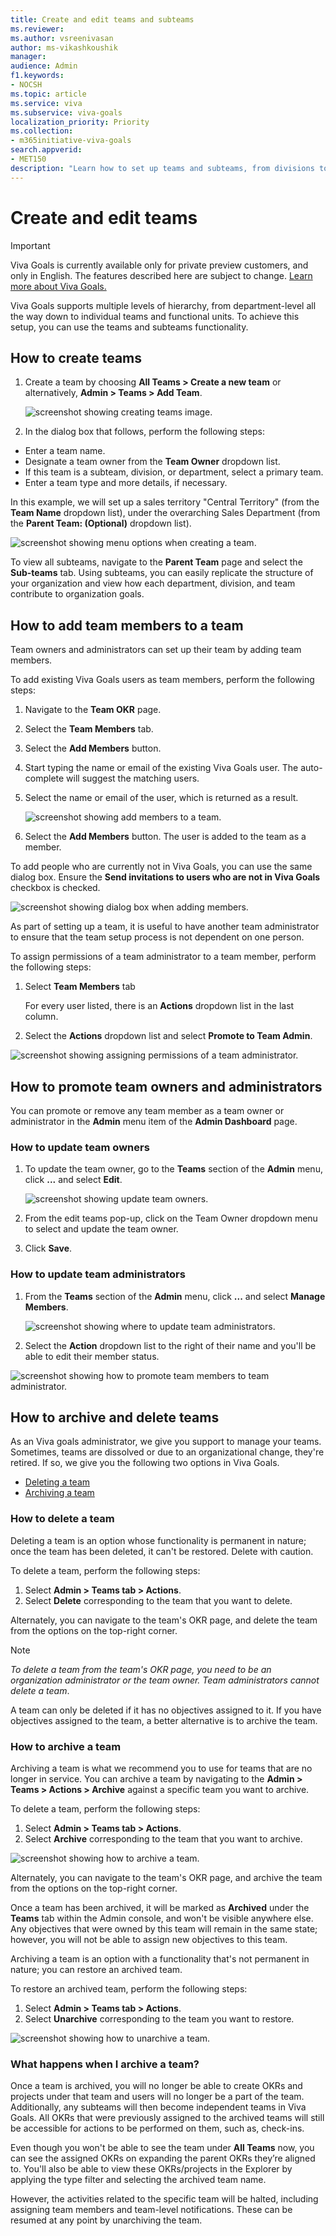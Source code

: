 ```yaml
---
title: Create and edit teams and subteams
ms.reviewer: 
ms.author: vsreenivasan
author: ms-vikashkoushik
manager: 
audience: Admin
f1.keywords:
- NOCSH
ms.topic: article
ms.service: viva
ms.subservice: viva-goals
localization_priority: Priority
ms.collection:  
- m365initiative-viva-goals  
search.appverid:
- MET150
description: "Learn how to set up teams and subteams, from divisions to small functional units"
---
```


# Create and edit teams 

> [!IMPORTANT]
> Viva Goals is currently available only for private preview customers, and only in English. The features described here are subject to change. [Learn more about Viva Goals.](https://go.microsoft.com/fwlink/?linkid=2189933)

Viva Goals supports multiple levels of hierarchy, from department-level all the way down to individual teams and functional units. To achieve this setup, you can use the teams and subteams functionality.

## How to create teams 

1. Create a team by choosing **All Teams > Create a new team** or alternatively, **Admin > Teams > Add Team**.

    ![screenshot showing creating teams image.](../media/goals/2/22/a.jpg)
   
1. In the dialog box that follows, perform the following steps:

- Enter a team name.
- Designate a team owner from the **Team Owner** dropdown list.
- If this team is a subteam, division, or department, select a primary team.
- Enter a team type and more details, if necessary.

In this example, we will set up a sales territory "Central Territory" (from the **Team Name** dropdown list), under the overarching Sales Department (from the **Parent Team: (Optional)** dropdown list).

![screenshot showing menu options when creating a team.](../media/goals/2/22/b.jpg)

To view all subteams, navigate to the **Parent Team** page and select the **Sub-teams** tab. Using subteams, you can easily replicate the structure of your organization and view how each department, division, and team contribute to organization goals.

## How to add team members to a team 

Team owners and administrators can set up their team by adding team members.

To add existing Viva Goals users as team members, perform the following steps:

1. Navigate to the **Team OKR** page.
1. Select the **Team Members** tab.
1. Select the **Add Members** button.
1. Start typing the name or email of the existing Viva Goals user. The auto-complete will suggest the matching users.
1. Select the name or email of the user, which is returned as a result.

    ![screenshot showing add members to a team.](../media/goals/2/22/c.jpg)

   
1. Select the **Add Members** button. The user is added to the team as a member.

To add people who are currently not in Viva Goals, you can use the same dialog box. Ensure the **Send invitations to users who are not in Viva Goals** checkbox is checked.

![screenshot showing dialog box when adding members.](../media/goals/2/22/d.jpg)

As part of setting up a team, it is useful to have another team administrator to ensure that the team setup process is not dependent on one person.

To assign permissions of a team administrator to a team member, perform the following steps:

1. Select **Team Members** tab

   For every user listed, there is an **Actions** dropdown list in the last column.

1. Select the **Actions** dropdown list and select **Promote to Team Admin**.

![screenshot showing assigning permissions of a team administrator.](../media/goals/2/22/e.jpg)

## How to promote team owners and administrators

You can promote or remove any team member as a team owner or administrator in the **Admin** menu item of the **Admin Dashboard** page.

### How to update team owners

1. To update the team owner, go to the **Teams** section of the **Admin** menu, click **...** and select **Edit**.

    ![screenshot showing update team owners.](../media/goals/2/22/f.jpg)

1. From the edit teams pop-up, click on the Team Owner dropdown menu to select and update the team owner.

1. Click **Save**.

### How to update team administrators

1. From the **Teams** section of the **Admin** menu, click **...** and select **Manage Members**.

    ![screenshot showing where to update team administrators.](../media/goals/2/22/g.jpg)

1. Select the **Action** dropdown list to the right of their name and you'll be able to edit their member status.

![screenshot showing how to promote team members to team administrator.](../media/goals/2/22/h.jpg)
 
## How to archive and delete teams

As an Viva goals administrator, we give you support to manage your teams. Sometimes, teams are dissolved or due to an organizational change, they're retired. If so, we give you the following two options in Viva Goals.
- [Deleting a team](#how-to-delete-a-team)
- [Archiving a team](#how-to-archive-a-team)

### How to delete a team

Deleting a team is an option whose functionality is permanent in nature; once the team has been deleted, it can't be restored. Delete with caution. 

To delete a team, perform the following steps:

1. Select **Admin > Teams tab > Actions**.
1. Select **Delete** corresponding to the team that you want to delete.

Alternately, you can navigate to the team's OKR page, and delete the team from the options on the top-right corner.

> [!NOTE]
> *To delete a team from the team's OKR page, you need to be an organization administrator or the team owner. Team administrators cannot delete a team*.

A team can only be deleted if it has no objectives assigned to it. If you have objectives assigned to the team, a better alternative is to archive the team.

### How to archive a team 

Archiving a team is what we recommend you to use for teams that are no longer in service. You can archive a team by navigating to the **Admin > Teams  > Actions > Archive** against a specific team you want to archive.

To delete a team, perform the following steps:

1. Select **Admin > Teams tab > Actions**.
1. Select **Archive** corresponding to the team that you want to archive.

![screenshot showing how to archive a team.](../media/goals/2/22/i.jpg)

Alternately, you can navigate to the team's OKR page, and archive the team from the options on the top-right corner.

Once a team has been archived, it will be marked as **Archived** under the **Teams** tab within the Admin console, and won't be visible anywhere else. Any objectives that were owned by this team will remain in the same state; however, you will not be able to assign new objectives to this team.

Archiving a team is an option with a functionality that's not permanent in nature; you can restore an archived team.

To restore an archived team, perform the following steps:

1. Select **Admin > Teams tab > Actions**.
1. Select **Unarchive** corresponding to the team you want to restore.

![screenshot showing how to unarchive a team.](../media/goals/2/22/j.jpg)
   
### What happens when I archive a team?

Once a team is archived, you will no longer be able to create OKRs and projects under that team and users will no longer be a part of the team. Additionally, any subteams will then become independent teams in Viva Goals. All OKRs that were previously assigned to the archived teams will still be accessible for actions to be performed on them, such as, check-ins.

Even though you won't be able to see the team under **All Teams** now, you can see the assigned OKRs on expanding the parent OKRs they’re aligned to. You'll also be able to view these OKRs/projects in the Explorer by applying the type filter and selecting the archived team name.

However, the activities related to the specific team will be halted, including assigning team members and team-level notifications. These can be resumed at any point by unarchiving the team. 
